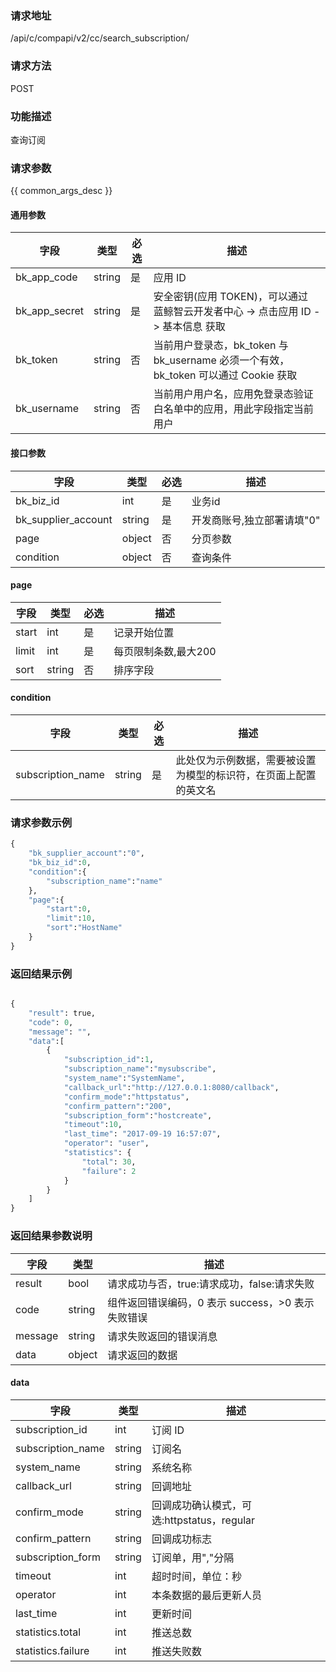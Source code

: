 ### 请求地址

/api/c/compapi/v2/cc/search_subscription/

### 请求方法

POST

### 功能描述

查询订阅

### 请求参数

{{ common_args_desc }}

#### 通用参数

| 字段 | 类型 | 必选 |  描述 |
|-----------|------------|--------|------------|
| bk_app_code  |  string    | 是 | 应用 ID     |
| bk_app_secret|  string    | 是 | 安全密钥(应用 TOKEN)，可以通过 蓝鲸智云开发者中心 -&gt; 点击应用 ID -&gt; 基本信息 获取 |
| bk_token     |  string    | 否 | 当前用户登录态，bk_token 与 bk_username 必须一个有效，bk_token 可以通过 Cookie 获取 |
| bk_username  |  string    | 否 | 当前用户用户名，应用免登录态验证白名单中的应用，用此字段指定当前用户 |

#### 接口参数

| 字段                |  类型      | 必选   |  描述                       |
|---------------------|------------|--------|-----------------------------|
| bk_biz_id           | int        | 是     | 业务id                      |
| bk_supplier_account | string     | 是     | 开发商账号,独立部署请填"0"   |
| page                | object     | 否     | 分页参数                    |
| condition           | object     | 否     | 查询条件                    |

#### page

| 字段      |  类型      | 必选   |  描述                |
|-----------|------------|--------|----------------------|
| start     |  int       | 是     | 记录开始位置         |
| limit     |  int       | 是     | 每页限制条数,最大200 |
| sort      |  string    | 否     | 排序字段             |

#### condition

| 字段      |  类型      | 必选   |  描述      |
|-----------|------------|--------|------------|
| subscription_name  |string      |是      | 此处仅为示例数据，需要被设置为模型的标识符，在页面上配置的英文名 |

### 请求参数示例

```python
{
    "bk_supplier_account":"0",
    "bk_biz_id":0,
    "condition":{
        "subscription_name":"name"
    },
    "page":{
        "start":0,
        "limit":10,
        "sort":"HostName"
    }
}
```

### 返回结果示例

```python

{
    "result": true,
    "code": 0,
    "message": "",
    "data":[
   		{
   			"subscription_id":1,
   			"subscription_name":"mysubscribe",
   			"system_name":"SystemName",
   			"callback_url":"http://127.0.0.1:8080/callback",
   			"confirm_mode":"httpstatus",
   			"confirm_pattern":"200",
   			"subscription_form":"hostcreate",
   			"timeout":10,
   			"last_time": "2017-09-19 16:57:07",
   			"operator": "user",
   			"statistics": {
   				"total": 30,
   				"failure": 2
   			}
   		}
    ]
}
```

### 返回结果参数说明

| 字段      | 类型      | 描述      |
|-----------|-----------|-----------|
| result    | bool      | 请求成功与否，true:请求成功，false:请求失败 |
| code      | string    | 组件返回错误编码，0 表示 success，>0 表示失败错误 |
| message   | string    | 请求失败返回的错误消息 |
| data      | object    | 请求返回的数据 |

#### data

| 字段                 | 类型      | 描述                                       |
|----------------------|-----------|--------------------------------------------|
| subscription_id      | int       | 订阅 ID                                     |
| subscription_name    | string    | 订阅名                                     |
| system_name          | string    | 系统名称                                   |
| callback_url         | string    | 回调地址                                   |
| confirm_mode         | string    | 回调成功确认模式，可选:httpstatus，regular |
| confirm_pattern      | string    | 回调成功标志                               |
| subscription_form    | string    | 订阅单，用","分隔                          |
| timeout              | int       | 超时时间，单位：秒                         |
| operator             | int       | 本条数据的最后更新人员                     |
| last_time            | int       | 更新时间                                   |
| statistics.total     | int       | 推送总数                                   |
| statistics.failure   | int       | 推送失败数                                 |
